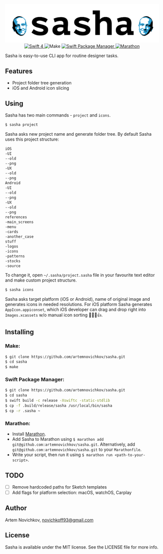 
<p align="center">
	<img src=".github/sasha-logo.png" alt="sasha" />
	<a href="https://swift.org">
    	<img src="https://img.shields.io/badge/swift-4-orange.svg?style=flat" alt="Swift 4" />
	</a>
		<img src="https://img.shields.io/badge/make-compatible-brightgreen.svg?style=flat" alt="Make" />
  <a href="https://swift.org/package-manager">
  		<img src="https://img.shields.io/badge/spm-compatible-brightgreen.svg?style=flat" alt="Swift Package Manager" />
	</a>
  	<a href="https://github.com/JohnSundell/Marathon">
  		<img src="https://img.shields.io/badge/marathon-compatible-brightgreen.svg?style=flat" alt="Marathon" />
	</a>
</p>
Sasha is easy-to-use CLI app for routine designer tasks.

## Features
- Project folder tree generation
- iOS and Android icon slicing

## Using
Sasha has two main commands - `project` and `icons`.

```bash
$ sasha project
```
Sasha asks new project name and generate folder tree. By default Sasha uses this project structure:

```
iOS
-UI
--old
--png
-UX
--old
--png
Android
-UI
--old
--png
-UX
--old
--png
references
-main_screens
-menu
-cards
-another_case
stuff
-logos
-icons
-patterns
-stocks
-source
```
To change it, open `~/.sasha/project.sasha` file in your favourite text editor and make custom project structure.

```bash
$ sasha icons
```
Sasha asks target platform (iOS or Android), name of original image and generates icons in needed resolutions. For iOS platform Sasha generates `AppIcon.appiconset`, which iOS developer can drag and drop right into `Images.xcassets` w/o manual icon sorting 👨🏻‍💻👍.

## Installing

### Make:

```bash
$ git clone https://github.com/artemnovichkov/sasha.git
$ cd sasha
$ make
```

### Swift Package Manager:

```bash
$ git clone https://github.com/artemnovichkov/sasha.git
$ cd sasha
$ swift build -c release -Xswiftc -static-stdlib
$ cp -f .build/release/sasha /usr/local/bin/sasha
$ cp -r .sasha ~
```
### Marathon:

- Install [Marathon](https://github.com/johnsundell/marathon#installing).
- Add Sasha to Marathon using `$ marathon add git@github.com:artemnovichkov/sasha.git`. Alternatively, add `git@github.com:artemnovichkov/sasha.git` to your `Marathonfile`.
- Write your script, then run it using `$ marathon run <path-to-your-script>`.

## TODO
 - [ ] Remove hardcoded paths for Sketch templates
 - [ ] Add flags for platform selection: macOS, watchOS, Carplay

## Author

Artem Novichkov, novichkoff93@gmail.com

## License

Sasha is available under the MIT license. See the LICENSE file for more info.

